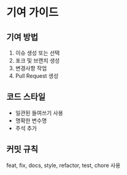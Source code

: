 # 기여 가이드

## 기여 방법
1. 이슈 생성 또는 선택
2. 포크 및 브랜치 생성
3. 변경사항 작업
4. Pull Request 생성

## 코드 스타일
- 일관된 들여쓰기 사용
- 명확한 변수명
- 주석 추가

## 커밋 규칙
feat, fix, docs, style, refactor, test, chore 사용